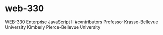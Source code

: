 # web-330
WEB-330 Enterprise JavaScript II
#contributors 
Professor Krasso-Bellevue University 
Kimberly Pierce-Bellevue University
